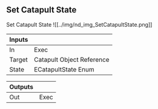 ## Set Catapult State
Set Catapult State
![[../img/nd_img_SetCatapultState.png]]

|Inputs||
|--|--|
| In | Exec |
| Target | Catapult Object Reference |
| State | ECatapultState Enum |

|Outputs||
|--|--|
| Out | Exec |
